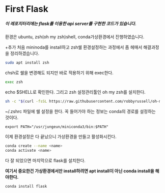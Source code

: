 # First Flask

##### 이 레포지터리에는 flask를 이용한 api server를 구현한 코드가 있습니다.

환경은 ubuntu, zsh(oh my zsh)shell, conda가상환경에서 진행하였습니다.

+추가
처음 mininoda를 install하고 zsh쉘 환경설정하는 과정에서 좀 헤매서 해결과정을 정리하겠습니다.

``` bash
sudo apt install zsh
```

chsh로 쉘을 변경해도 되지만 바로 적용하기 위해 exec한다.

```bash
exec zsh
```
echo $SHELL로 확인한다. 그리고 zsh 설정관리툴인 oh my zsh를 설치한다.

```zsh
sh -c "$(curl -fsSL https://raw.githubusercontent.com/robbyrussell/oh-my-zsh/master/tools/install.sh)"
```

~/.zshrc 파일에 쉘 설정을 한다. 꼭 들어가야 하는 정보는 conda의 경로를 설정하는 것이다.

```~/.zshrc
export PATH="/usr/jungeun/miniconda3/bin:$PATH"
```



이제 환경설정은 다 끝났으니 가상환경을 만들고 활성화시킨다.

```zsh
conda create --name <name>
conda activate <name>
```



다 잘 되었으면 마지막으로 flask를 설치한다.

**여기서 중요한건 가상환경에서만 install하려면 apt install이 아닌 conda install을 해야한다.**

 ```zsh
conda install flask
 ```

